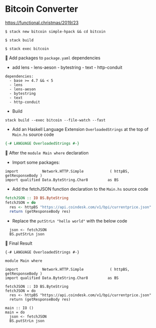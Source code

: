 # Bitcoin Converter

https://functional.christmas/2019/23


```
$ stack new bitcoin simple-hpack && cd bitcoin
```

```
$ stack build
```

```
$ stack exec bitcoin
``` 

:pushpin: Add packages to `package.yaml` dependencies

 * add lens - lens-aeson - bytestring - text - http-conduit

```
dependencies:
  - base >= 4.7 && < 5
  - lens
  - lens-aeson
  - bytestring
  - text
  - http-conduit
```

* Build 

```
stack build --exec bitcoin --file-watch --fast
```

* Add an Haskell Language Extension `OverloadedStrings` at the top of `Main.hs` source code 

```Haskell
{-# LANGUAGE OverloadedStrings #-}
```

:pushpin: After the `module Main where` declaration

* Import some packages:

```
import           Network.HTTP.Simple            ( httpBS, getResponseBody )               
import qualified Data.ByteString.Char8         as BS
```

* Add the fetchJSON function declaration to the `Main.hs` source code 

```Haskell
fetchJSON :: IO BS.ByteString
fetchJSON = do
  res <- httpBS "https://api.coindesk.com/v1/bpi/currentprice.json"
  return (getResponseBody res)
```

* Replace the `putStrLn "hello world"` with the below code

```
  json <- fetchJSON
  BS.putStrLn json
```

:bookmark: Final Result

```
{-# LANGUAGE OverloadedStrings #-}

module Main where

import           Network.HTTP.Simple            ( httpBS, getResponseBody )
import qualified Data.ByteString.Char8         as BS

fetchJSON :: IO BS.ByteString
fetchJSON = do
  res <- httpBS "https://api.coindesk.com/v1/bpi/currentprice.json"
  return (getResponseBody res)

main :: IO ()
main = do
  json <- fetchJSON
  BS.putStrLn json
```
